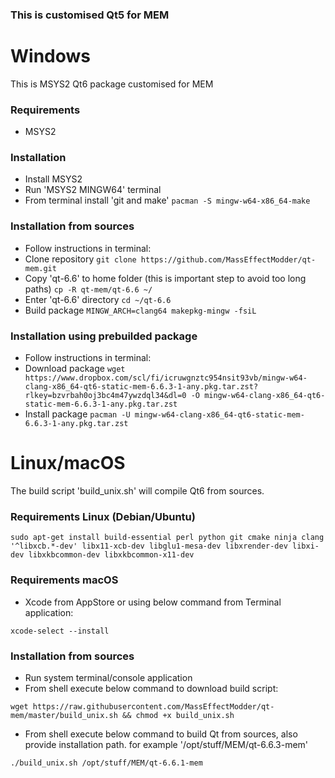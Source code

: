 ### This is customised Qt5 for MEM ###

# Windows #
This is MSYS2 Qt6 package customised for MEM

### Requirements ###
 - MSYS2

### Installation ###
 - Install MSYS2
 - Run 'MSYS2 MINGW64' terminal
 - From terminal install 'git and make' `pacman -S mingw-w64-x86_64-make`

### Installation from sources ###
 - Follow instructions in terminal:
 - Clone repository `git clone https://github.com/MassEffectModder/qt-mem.git`
 - Copy 'qt-6.6' to home folder (this is important step to avoid too long paths) `cp -R qt-mem/qt-6.6 ~/`
 - Enter 'qt-6.6' directory `cd ~/qt-6.6`
 - Build package `MINGW_ARCH=clang64 makepkg-mingw -fsiL`

### Installation using prebuilded package ###
 - Follow instructions in terminal:
 - Download package `wget https://www.dropbox.com/scl/fi/icruwgnztc954nsit93vb/mingw-w64-clang-x86_64-qt6-static-mem-6.6.3-1-any.pkg.tar.zst?rlkey=bzvrbah0oj3bc4m47ywzdql34&dl=0 -O mingw-w64-clang-x86_64-qt6-static-mem-6.6.3-1-any.pkg.tar.zst`
 - Install package `pacman -U mingw-w64-clang-x86_64-qt6-static-mem-6.6.3-1-any.pkg.tar.zst`

# Linux/macOS #
The build script 'build_unix.sh' will compile Qt6 from sources.

### Requirements Linux (Debian/Ubuntu) ###
`sudo apt-get install build-essential perl python git cmake ninja clang '^libxcb.*-dev' libx11-xcb-dev libglu1-mesa-dev libxrender-dev libxi-dev libxkbcommon-dev libxkbcommon-x11-dev`

### Requirements macOS ###
- Xcode from AppStore or using below command from Terminal application:

`xcode-select --install`

### Installation from sources ###
- Run system terminal/console application
- From shell execute below command to download build script:

`wget https://raw.githubusercontent.com/MassEffectModder/qt-mem/master/build_unix.sh && chmod +x build_unix.sh`

- From shell execute below command to build Qt from sources, also provide installation path. for example '/opt/stuff/MEM/qt-6.6.3-mem'

`./build_unix.sh /opt/stuff/MEM/qt-6.6.1-mem`
